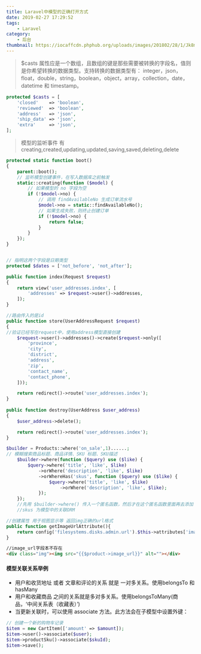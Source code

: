 ```yaml
---
title: Laravel中模型的正确打开方式
date: 2019-02-27 17:29:52
tags:   
    - Laravel
category:
    - 后台
thumbnail: https://iocaffcdn.phphub.org/uploads/images/201802/28/1/Jk8mC7SGI5.jpg!/both/800x600    
---
```

> $casts 属性应是一个数组，且数组的键是那些需要被转换的字段名，值则是你希望转换的数据类型。支持转换的数据类型有： integer，json，float，double，string，boolean，object，array，collection，date，datetime 和 timestamp。
```php
protected $casts = [
    'closed'    => 'boolean',
    'reviewed'  => 'boolean',
    'address'   => 'json',
    'ship_data' => 'json',
    'extra'     => 'json',
];
```
> 模型的监听事件 有creating,created,updating,updated,saving,saved,deleting,delete

```php
protected static function boot()
{
    parent::boot();
    // 监听模型创建事件，在写入数据库之前触发
    static::creating(function ($model) {
        // 如果模型的 no 字段为空
        if (!$model->no) {
            // 调用 findAvailableNo 生成订单流水号
            $model->no = static::findAvailableNo();
            // 如果生成失败，则终止创建订单
            if (!$model->no) {
                return false;
            }
        }
    });
}
```
<!-- more -->
```php

// 指明这两个字段是日期类型
protected $dates = ['not_before', 'not_after'];

public function index(Request $request)
{
    return view('user_addresses.index', [
        'addresses' => $request->user()->addresses,
    ]);
}

//路由传入的是id     
public function store(UserAddressRequest $request)
{   
//验证已经写在request中，使用address模型直接创建
    $request->user()->addresses()->create($request->only([
        'province',
        'city',
        'district',
        'address',
        'zip',
        'contact_name',
        'contact_phone',
    ]));

    return redirect()->route('user_addresses.index');
}
   
public function destroy(UserAddress $user_address)
{
    $user_address->delete();

    return redirect()->route('user_addresses.index');
}  

```
```php
$builder = Products::where('on_sale',1)......;
// 模糊搜索商品标题、商品详情、SKU 标题、SKU描述
    $builder->where(function ($query) use ($like) {
        $query->where('title', 'like', $like)
            ->orWhere('description', 'like', $like)
            ->orWhereHas('skus', function ($query) use ($like) {
                $query->where('title', 'like', $like)
                    ->orWhere('description', 'like', $like);
            });
    });
    //先用 $builder->where() 传入一个匿名函数，然后才在这个匿名函数里面再去添加 like 搜索，这样做目的是在查询条件的两边加上 ()，也就是说最终执行的 SQL 语句类似 select * from products where on_sale = 1 and ( title like xxx or description like xxx )
    //skus 为模型中的关联ORM
```

```php
//创建属性 用于视图显示等 返回img正确的url格式
public function getImageUrlAttribute(){
    return config('filesystems.disks.admin.url').$this->attributes['image'];
}
```
```html
//image_url字段本不存在 
<div class="img"><img src="{{$product->image_url}}" alt=""></div>
```
#### 模型关联关系举例
- 用户和收货地址 或者 文章和评论的关系 就是 一对多关系。使用belongsTo 和 hasMany
- 用户和收藏商品 之间的关系就是多对多关系。使用belongsToMany(商品，‘中间关系表（收藏表）’)
- 当更新关联时，可以使用 associate 方法。此方法会在子模型中设置外键：
```php
// 创建一个新的购物车记录
$item = new CartItem(['amount' => $amount]);
$item->user()->associate($user);
$item->productSku()->associate($skuId);
$item->save();
```